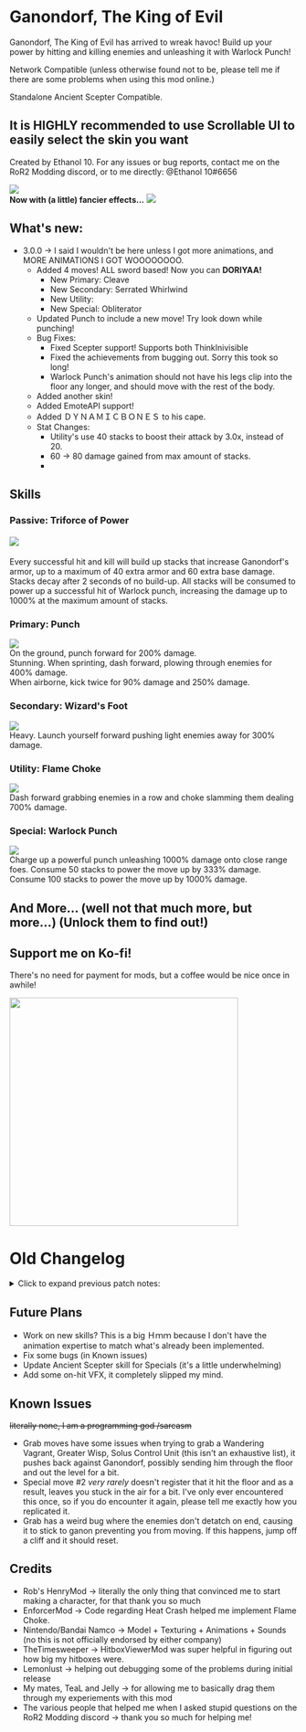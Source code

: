 # Ganondorf, The King of Evil

Ganondorf, The King of Evil has arrived to wreak havoc! Build up your power by hitting and killing enemies and unleashing it with Warlock Punch!

Network Compatible (unless otherwise found not to be, please tell me if there are some problems when using this mod online.)

Standalone Ancient Scepter Compatible.

## It is HIGHLY recommended to use Scrollable UI to easily select the skin you want

Created by Ethanol 10. For any issues or bug reports, contact me on the RoR2 Modding discord, or to me directly: @Ethanol 10#6656

<img src="https://cdn.discordapp.com/attachments/399901440023330816/918474832725823568/unknown.png">
<br><b>Now with (a little) fancier effects...</b>
<img src="https://cdn.discordapp.com/attachments/399901440023330816/920678269035106344/unknown.png">
  
## What's new:
- 3.0.0 -> I said I wouldn't be here unless I got more animations, and MORE ANIMATIONS I GOT WOOOOOOOO.
    - Added 4 moves! ALL sword based! Now you can **DORIYAA!**
        - New Primary: Cleave
        - New Secondary: Serrated Whirlwind
        - New Utility: 
        - New Special: Obliterator
    - Updated Punch to include a new move! Try look down while punching!
    - Bug Fixes: 
        - Fixed Scepter support! Supports both ThinkInivisible
        - Fixed the achievements from bugging out. Sorry this took so long!
        - Warlock Punch's animation should not have his legs clip into the floor any longer, and should move with the rest of the body.
    - Added another skin!
    - Added EmoteAPI support!
    - Added ＤＹＮＡＭＩＣＢＯＮＥＳ to his cape.
    - Stat Changes:
        - Utility's use 40 stacks to boost their attack by 3.0x, instead of 20.
        - 60 -> 80 damage gained from max amount of stacks.
        - 


## Skills

### Passive: Triforce of Power
#### <img src="https://cdn.discordapp.com/attachments/399901440023330816/918085033204514816/fullTriforceIcon.png">
Every successful hit and kill will build up stacks that increase Ganondorf's armor, up to a maximum of 40 extra armor and 60 extra base damage. Stacks decay after 2 seconds of no build-up. All stacks will be consumed to power up a successful hit of Warlock punch, increasing the damage up to 1000% at the maximum amount of stacks.

### Primary: Punch
<img src="https://cdn.discordapp.com/attachments/399901440023330816/918083335216062464/punchIcon.png"><br>
On the ground, punch forward for 200% damage.
<br>Stunning. When sprinting, dash forward, plowing through enemies for 400% damage. 
<br>When airborne, kick twice for 90% damage and 250% damage.

### Secondary: Wizard's Foot
<img src="https://cdn.discordapp.com/attachments/399901440023330816/920686118024929350/wizardFootIcon.png"><br>
Heavy. Launch yourself forward pushing light enemies away for 300% damage.

### Utility: Flame Choke
<img src="https://cdn.discordapp.com/attachments/399901440023330816/918083336092667904/flameChokeIcon.png"><br>
Dash forward grabbing enemies in a row and choke slamming them dealing 700% damage.

### Special: Warlock Punch
<img src="https://cdn.discordapp.com/attachments/399901440023330816/918083335824211998/warlockPunchIcon.png"><br>
Charge up a powerful punch unleashing 1000% damage onto close range foes. Consume 50 stacks to power the move up by 333% damage. Consume 100 stacks to power the move up by 1000% damage.

## And More... (well not that much more, but more...) (Unlock them to find out!)

## Support me on Ko-fi! 
There's no need for payment for mods, but a coffee would be nice once in awhile!

<a href="https://ko-fi.com/ethanol10" target="_blank">
  <img width="400" src="https://cdn.discordapp.com/attachments/928130606662049892/952521134526590996/unknown.png"/>
</a>

# Old Changelog
<details>
<summary>Click to expand previous patch notes:</summary>
- 2.1.5 -> Fixed the buff icon when attaining super armour from being white.
- 2.1.4 -> Updates to the following:
    - Added back in Item Displays, hopefully they don't give you two of the same item.
- 2.1.3 -> Updates to the following: 
    - Tried to smooth out animations in running/walking/falling/dashing etc.
    - Centered core position, fixing things like Oddly shaped opal being placed at the foot.
- 2.1.2 -> Fixed Malice Bringer Achievement requiring 51 of every type of specified enemy instead of 50.
- 2.1.1 -> Removed Item Displays as I try to figure out what's going on with item duplication.
- 2.1.0 -> Updated for the Survivors of the Void DLC update!
- 2.0.4 -> Minor Fixes to the following:
    - Lunar Item achievement reworked to take into account all lunar items from all mods, no longer mod limited!
- 2.0.3 -> Changes to the following: Boosted damage overall because I was a little too crazy trying to not make him too strong, but part of the fun was going around and kicking things and also making them pop. SO...:
    - Punch damage increased (170% -> 200%)
    - Aerial Light kick damage increased (50% -> 90%)
    - Aerial Heavy kick damage increased (200% -> 250%)
    - Dash damage increased (250% -> 400%)
    - Flame Choke (Utility) damage increased (500% -> 700%)
    - Flame Choke (Secondary) damage increased (300% -> 550%)
    - Flame Choke damage recalculation changed such that attack speed should increase damage by a slight amount the more you have.
    - Wizard's Foot (Secondary) damage increased (150% -> 300%)
    - Wizard's Foot (Utility) damage increased (400% -> 700%)
    - Dark Dive (Utility) damage increased (350% -> 650%)
    - Dark Dive (Secondary) damage increased (200% -> 450%)
    - Warlock Punch damage increased (600% -> 1000%)
    - Special Scaling from stacks of Triforce buff reduced (1250% -> 1000% at max) (416% -> 333% at 50 stacks)
    - Inferno Guillotine damage increased (650% -> 1100%)
    - Damage gained from Triforce of Power increased (35 -> 60)
    - Utility Boost from Triforce of Power decreased (4x -> 3x)
- 2.0.2 -> Changes to the following:
    - Wizard's Foot (Secondary/Utility) *Perhaps I was a little too harsh on you*: Increased Heavy scaling a little bit.
    - Wizard's Foot (Utility) Boosted damage (300% -> 450%)
    - Flame Choke (Secondary) was hitting like a wet noodle so I buffed it (180% -> 300%)
    - Flame Choke (Utility) also recieved a buff to produce parity between his multi-hit cousin, Dark dive (300% -> 500%)
    - Dark Dive (Secondary) recieved a damage buff too (150% -> 200%)
    - Dark Dive (Utility) recieved a damage buff (300% -> 350%)
    - Dark Dive (Secondary/Utility) increased grab radius on ground and in the air (5 -> 8 grounded) (8 -> 10 aerial)
    - Inferno Guillotine now gives 10 stacks per hitcount when un-buffed by the stacks, rather than just a flat 10.
    - Ganondorf: Malice Bringer Achievement now has milestones printed when you successfully kill 50 of a required enemy type.
    - Ganondorf: Heavy-handed "Punch"-ishment Achievement *cringe*, has the total damage reduced required to unlock the move. (7500 -> 6000) 
- 2.0.1 -> *silently removes debug logs*
- 2.0.0 -> New Features! Hooray! (This will probably be my last update, for this mod regarding new content (note: for a long time, not forever), as I am a terrible animator. However, if someone wants to offer help with animations for more moves, OR I manage to make my own moves in the time it takes to find someone new, I'm down to continue this project. If the mod breaks with new RoR2 Content, I'll try update it so that it won't be deprecated. Might do some balance changes as well.)
    - 2 New moves! (Unlock them and find out what they are)
    - All Alt-skins from Ultimate added!
    - Also an entirely different skin not from Ultimate (Unlock to find out!)
    - (slight) VFX updates!
    - Actual hit pauses! (get that weak no-hitpause garbage outta here)
    - Changes to Sound level, sorry for blasting ears in 1.0.3
    - Bug Fixes included (as usual)
        - Fixed Ganon not triggering an attack when he lands with Flame Choke. (For later reference, set the position of the blast attack RIGHT BEFORE you trigger the attack.)
        - Fixed Ganon having ridiculously large item displays when in use with other mods (Unless someone decides to use the name positions that I've made.)
        - Fixed Ganon leaving Greater Wisp Corpses lying all over the place. Gotta make the place clean while destroying everything.
        - Fixed Ganon animation transitions between moves, particularly, Aerial Kick (Punch) and Warlock Punch.
        - Fixed Ganon being NOT immune to executes. 
        - #### FIXED THE STUPID ITEM DISPLAYS YEAAAAAAAAH BOIIIIIII
            - ahem: The item displays should now look not jank *on the head* when transitioning between stages. For those developing their own character and run into the same problem: make sure the child you're attaching it on does not have a collider.
    - Aaaaaaaaaaand balance changes:
        - Warlock Punch was an end goal to the stacks, but nothing more than that. It was also stupidly powerful. I have changed it such that the base damage for Warlock Punch is much lower, while still being a good source of damage when at full stacks. (1650% -> 600% base damage)
        - Specials now don't consume your entire stack of buffs on use. Instead, stacks will only be consumed if you have 50 or more stacks. Between 50 and 100, you will consume 50 stacks to boost the damage of your Special by 416% damage. At 100 stacks+, you will consume 100 stacks to boost the damage of your Special by 1250% damage. If you have less than 50 stacks, you get no bonus damage, but gain 10 stacks on hit. NOTE: In the older versions, it would consume all stacks, but only apply 100 stacks worth of damage, so don't panic, in fact this is much better than last time!
        - You can now mess around with what Utility/Secondary you'd like! Wanna go on a Kicking spree? Just bind both Utility and Secondary to Wizard's foot! Grab hungry? Bind both to Flame Choke! (Don't worry, defaults are still one of each so you don't have to manually select variety.)
        - Secondary and Utility now share moves, but have varying stats based on what slot they are placed in. Secondary is focused on multiple, short charges and lower damage, but Utility is focused on High damage, consumes Triforce buff and powers your move to 4x more damage depending on whether you have enough buff to use. Without the buff, the move does more damage than secondary. (20 stacks are consumed on a successful hit of a Utility move.)
        - Health growth has been reduced (33 per level -> 15 per level)
        - Armor growth has been increased (0.01 per level -> 0.1 per level)
        - Max base health is reduced (300 -> 250)
        - Stacks of Triforce of Power will now buff your armor more at full stacks (30 -> 40).
        - Stacks of Triforce of Power will now buff your damage (ever so slightly.) (0 -> 35)
        - Punch Damage has been reduced. (200% -> 170%)
        - Punch Launch Force has been reduced. (4000 -> 500)
        - Punch can be fired faster sequentially, end time reduced. (0.6 -> 0.5)
        - Punch hitbox duration has been decreased (0.3s -> 0.2s)
        - Dash Attack (Punch) damage has been reduced (400% -> 250%)
        - Heavy Aerial Kick (Punch) damage has been reduced (300% -> 200%)
        - Flame Choke (Utility) damage has been reduced (500% -> 450%)
        - Wizard's Foot (Secondary) damage has been reduced (250% -> 150%)
        - Wizard's Foot (Secondary) Heavy Damage scaling reduced. (this move was disgusting, it had to be nerfed.)
- 1.0.3 - Fixes to the following: (I promise this is the last thing I'll update for awhile, I'll get back to making something new)
    - Fixed Ganondorf from not being able to grab those stupid hitscan wisps. Slam those guys into the ground for me will ya.
    - Ganon's character model should be *ｐｒｉｓｔｉｎｅ* and not bugged to hell and back anymore.
    - e.g Old:
    <br>
    <img src="https://media.discordapp.net/attachments/918224131080724491/918268889610203186/unknown.png" width=20% height=20%>
    - New:
    <br>
    <img src="https://media.discordapp.net/attachments/399901440023330816/918452322751901706/unknown.png" width=20% height=20%>
- 1.0.2 - Fixes to the following bugs:
    - Changed emission level once again, because I forgot to turn on bloom to test how blinding the light was.
- 1.0.1 - Fixes to the following bugs:
    - Mithrix now spawns instead of just sitting in his cocoon laughing at you for wasting 20 minutes of your run.
    - Ganondorf doesn't get pushed back during Flame Choke now, go grab an entire legion of lemurians!
    - Changed emission level on Ganondorf's mastery skin, hopefully it doesn't blind people now. 
    - Wizard's Foot should now have a lower interrupt priority, so you can try cancelling the kick to do some combos! 
    - Audio across the board has been reduced, sorry for bursting everyone's ears when he does a super powered Warlock Punch.
    - Fixed the Lunar items not being registered for the 8 Lunar Item achievement, hopefully you can get your skin now.
    - Changed the Warlock Punch to only have a random chance to deal a high amount of damage 0.5% of the time.
- 1.0.0 - Initial Release
 
</details>

## Future Plans
- Work on new skills? This is a big Ｈｍｍ because I don't have the animation expertise to match what's already been implemented.
- Fix some bugs (in Known issues)
- Update Ancient Scepter skill for Specials (it's a little underwhelming)
- Add some on-hit VFX, it completely slipped my mind.

## Known Issues
~~literally none, I am a programming god /sarcasm~~

- Grab moves have some issues when trying to grab a Wandering Vagrant, Greater Wisp, Solus Control Unit (this isn't an exhaustive list), it pushes back against Ganondorf, possibly sending him through the floor and out the level for a bit.
- Special move #2 *very rarely* doesn't register that it hit the floor and as a result, leaves you stuck in the air for a bit. I've only ever encountered this once, so if you do encounter it again, please tell me exactly how you replicated it.
- Grab has a weird bug where the enemies don't detatch on end, causing it to stick to ganon preventing you from moving. If this happens, jump off a cliff and it should reset.
 
## Credits
- Rob's HenryMod -> literally the only thing that convinced me to start making a character, for that thank you so much 
- EnforcerMod -> Code regarding Heat Crash helped me implement Flame Choke.
- Nintendo/Bandai Namco -> Model + Texturing + Animations + Sounds (no this is not officially endorsed by either company)
- TheTimesweeper -> HitboxViewerMod was super helpful in figuring out how big my hitboxes were.
- Lemonlust -> helping out debugging some of the problems during initial release
- My mates, TeaL and Jelly -> for allowing me to basically drag them through my experiements with this mod
- The various people that helped me when I asked stupid questions on the RoR2 Modding discord -> thank you so much for helping me!

